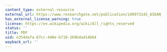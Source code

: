 ```yaml
---
content_type: external-resource
external_url: https://www.researchgate.net/publication/249973145_ASEAN_plus_three_Emerging_East_Asian_regionalism
has_external_license_warning: true
license: https://en.wikipedia.org/wiki/All_rights_reserved
status: ''
title: PDF
uid: e354dafa-67cc-440e-b710-269bda414b64
wayback_url: ''
---
```

